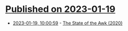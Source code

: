 # [Published on 2023-01-19](index.md)

* [2023-01-19, 10:00:59](https://news.ycombinator.com/item?id=34438560) - [The State of the Awk (2020)](https://lwn.net/Articles/820829/)
